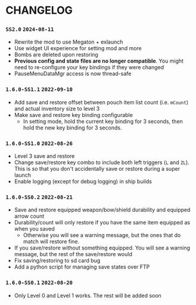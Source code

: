 # CHANGELOG

### `SS2.0` `2024-08-11`
- Rewrite the mod to use Megaton + exlaunch
- Use widget UI experience for setting mod and more
- Bombs are deleted upon restoring
- **Previous config and state files are no longer compatible**. You might need to re-configure your key bindings if they were changed
- PauseMenuDataMgr access is now thread-safe

### `1.6.0-SS1.1` `2022-09-10`
- Add save and restore offset between pouch item list count (i.e. `mCount`) and actual inventory size to level 3
- Make save and restore key binding configurable
  - In setting mode, hold the current key binding for 3 seconds, then hold the new key binding for 3 seconds.

### `1.6.0-SS1.0` `2022-08-26`
- Level 3 save and restore
- Change save/restore key combo to include both left triggers (`L` and `ZL`). This is so that you don't accidentally save or restore during a super launch
- Enable logging (except for debug logging) in ship builds

### `1.6.0-SS0.2` `2022-08-21`
- Save and restore equipped weapon/bow/shield durability and equipped arrow count
- Durability/count will only restore if you have the same item equipped as when you saved
  - Otherwise you will see a warning message, but the ones that do match will restore fine.
- If you save/restore without something equipped. You will see a warning message, but the rest of the save/restore would 
- Fix saving/restoring to sd card bug
- Add a python script for managing save states over FTP

### `1.6.0-SS0.1` `2022-08-20`
- Only Level 0 and Level 1 works. The rest will be added soon
